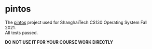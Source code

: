 # pintos

The [pintos](http://web.stanford.edu/~ouster/cgi-bin/cs140-spring20/pintos/pintos.html) project used for ShanghaiTech CS130 Operating System Fall 2021.  
All tests passed.

**DO NOT USE IT FOR YOUR COURSE WORK DIRECTLY**
